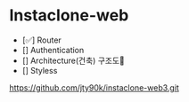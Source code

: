 # Instaclone-web

 <!-- 로그인 화면 -> 회원가입 화면 전환  -->

- [✅] Router
  <!-- 무언가가, 누군가가 router에게 로그인 & 회언가입 여부를 알려줘 -->
- [] Authentication
  <!-- 근본적으로 파일을 구성하는 좋은 방버을 생각해봐야 해 -->
  <!-- components들을 어디 놓을 건지, styles, screens, routers.. 등등, 이 모든 것들을 어디 놓을지 생각해야 해 -->
- [] Architecture<Arch>(건축) 구조도
  <!-- 스타일들이 크기 조절을 할 수 있고 테마를 가질 수 있도록 세팅할 거야 / dark mode 구현 방법-->
  <!-- Ex: 로그인 페이지를 어떻게 dark mode로 전활할 수 있는지 공부한다. -->
- [] Styless

https://github.com/jty90k/instaclone-web3.git
